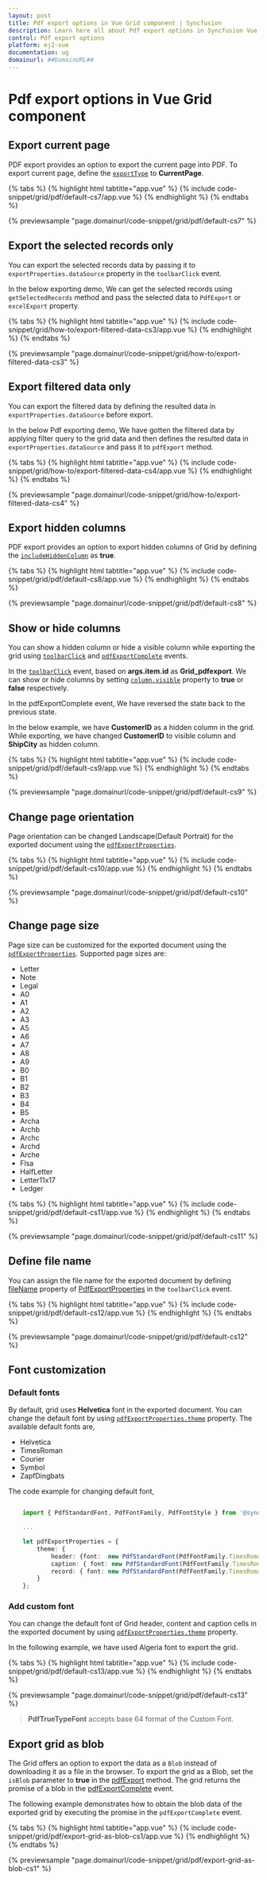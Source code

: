 ```yaml
---
layout: post
title: Pdf export options in Vue Grid component | Syncfusion
description: Learn here all about Pdf export options in Syncfusion Vue Grid component of Syncfusion Essential JS 2 and more.
control: Pdf export options 
platform: ej2-vue
documentation: ug
domainurl: ##DomainURL##
---
```


# Pdf export options in Vue Grid component

## Export current page

PDF export provides an option to export the current page into PDF. To export current page, define the [`exportType`](https://ej2.syncfusion.com/vue/documentation/api/grid/exportType) to **CurrentPage**.

{% tabs %}
{% highlight html tabtitle="app.vue" %}
{% include code-snippet/grid/pdf/default-cs7/app.vue %}
{% endhighlight %}
{% endtabs %}
        
{% previewsample "page.domainurl/code-snippet/grid/pdf/default-cs7" %}

## Export the selected records only

You can export the selected records data by passing it to `exportProperties.dataSource` property in the `toolbarClick` event.

In the below exporting demo, We can get the selected records using `getSelectedRecords` method and pass the selected data to `PdfExport` or `excelExport` property.

{% tabs %}
{% highlight html tabtitle="app.vue" %}
{% include code-snippet/grid/how-to/export-filtered-data-cs3/app.vue %}
{% endhighlight %}
{% endtabs %}
        
{% previewsample "page.domainurl/code-snippet/grid/how-to/export-filtered-data-cs3" %}

## Export filtered data only

You can export the filtered data by defining the resulted data in `exportProperties.dataSource` before export.

In the below Pdf exporting demo, We have gotten the filtered data by applying filter query to the grid data and then defines the resulted data in `exportProperties.dataSource` and pass it to `pdfExport` method.

{% tabs %}
{% highlight html tabtitle="app.vue" %}
{% include code-snippet/grid/how-to/export-filtered-data-cs4/app.vue %}
{% endhighlight %}
{% endtabs %}
        
{% previewsample "page.domainurl/code-snippet/grid/how-to/export-filtered-data-cs4" %}

## Export hidden columns

PDF export provides an option to export hidden columns of Grid by defining the [`includeHiddenColumn`](https://ej2.syncfusion.com/vue/documentation/api/grid/pdfExportProperties/#includehiddencolumn) as **true**.

{% tabs %}
{% highlight html tabtitle="app.vue" %}
{% include code-snippet/grid/pdf/default-cs8/app.vue %}
{% endhighlight %}
{% endtabs %}
        
{% previewsample "page.domainurl/code-snippet/grid/pdf/default-cs8" %}

## Show or hide columns

You can show a hidden column or hide a visible column while exporting the grid using [`toolbarClick`](https://ej2.syncfusion.com/vue/documentation/api/grid/#toolbarclick) and [`pdfExportComplete`](https://ej2.syncfusion.com/vue/documentation/api/grid/#pdfexportcomplete) events.

In the [`toolbarClick`](https://ej2.syncfusion.com/vue/documentation/api/grid/#toolbarclick) event, based on **args.item.id** as **Grid_pdfexport**. We can show or hide columns by setting [`column.visible`](https://ej2.syncfusion.com/vue/documentation/api/grid/column/#visible) property to **true** or **false** respectively.

In the pdfExportComplete event, We have reversed the state back to the previous state.

In the below example, we have **CustomerID** as a hidden column in the grid. While exporting, we have changed **CustomerID** to visible column and **ShipCity** as hidden column.

{% tabs %}
{% highlight html tabtitle="app.vue" %}
{% include code-snippet/grid/pdf/default-cs9/app.vue %}
{% endhighlight %}
{% endtabs %}
        
{% previewsample "page.domainurl/code-snippet/grid/pdf/default-cs9" %}

## Change page orientation

Page orientation can be changed Landscape(Default Portrait) for the exported document using the [`pdfExportProperties`](https://ej2.syncfusion.com/vue/documentation/api/grid/pdfExportProperties).

{% tabs %}
{% highlight html tabtitle="app.vue" %}
{% include code-snippet/grid/pdf/default-cs10/app.vue %}
{% endhighlight %}
{% endtabs %}
        
{% previewsample "page.domainurl/code-snippet/grid/pdf/default-cs10" %}

## Change page size

Page size can be customized for the exported document using the [`pdfExportProperties`](https://ej2.syncfusion.com/vue/documentation/api/grid/pdfExportProperties). Supported page sizes are:

* Letter
* Note
* Legal
* A0
* A1
* A2
* A3
* A5
* A6
* A7
* A8
* A9
* B0
* B1
* B2
* B3
* B4
* B5
* Archa
* Archb
* Archc
* Archd
* Arche
* Flsa
* HalfLetter
* Letter11x17
* Ledger

{% tabs %}
{% highlight html tabtitle="app.vue" %}
{% include code-snippet/grid/pdf/default-cs11/app.vue %}
{% endhighlight %}
{% endtabs %}
        
{% previewsample "page.domainurl/code-snippet/grid/pdf/default-cs11" %}

## Define file name

You can assign the file name for the exported document by defining [fileName](https://ej2.syncfusion.com/vue/documentation/api/grid/pdfExportProperties/#filename) property of [PdfExportProperties](https://ej2.syncfusion.com/vue/documentation/api/grid/pdfExportProperties/) in the `toolbarClick` event.

{% tabs %}
{% highlight html tabtitle="app.vue" %}
{% include code-snippet/grid/pdf/default-cs12/app.vue %}
{% endhighlight %}
{% endtabs %}
        
{% previewsample "page.domainurl/code-snippet/grid/pdf/default-cs12" %}

## Font customization

### Default fonts

By default, grid uses **Helvetica** font in the exported document. You can change the default font by using [`pdfExportProperties.theme`](https://ej2.syncfusion.com/vue/documentation/api/grid/pdfExportProperties/#theme) property. The available default fonts are,

* Helvetica
* TimesRoman
* Courier
* Symbol
* ZapfDingbats

The code example for changing default font,

```ts

    import { PdfStandardFont, PdfFontFamily, PdfFontStyle } from '@syncfusion/ej2-pdf-export';

    ...

    let pdfExportProperties = {
        theme: {
            header: {font:  new PdfStandardFont(PdfFontFamily.TimesRoman, 11, PdfFontStyle.Bold)},
            caption: { font: new PdfStandardFont(PdfFontFamily.TimesRoman, 9) },
            record: { font: new PdfStandardFont(PdfFontFamily.TimesRoman, 10) }
        }
    };

```

### Add custom font

You can change the default font of Grid header, content and caption cells in the exported document by using [`pdfExportProperties.theme`](https://ej2.syncfusion.com/vue/documentation/api/grid/pdfExportProperties/#theme) property.

In the following example, we have used Algeria font to export the grid.

{% tabs %}
{% highlight html tabtitle="app.vue" %}
{% include code-snippet/grid/pdf/default-cs13/app.vue %}
{% endhighlight %}
{% endtabs %}
        
{% previewsample "page.domainurl/code-snippet/grid/pdf/default-cs13" %}

> **PdfTrueTypeFont** accepts base 64 format of the Custom Font.

## Export grid as blob

The Grid offers an option to export the data as a `Blob` instead of downloading it as a file in the browser. To export the grid as a Blob, set the `isBlob` parameter to **true** in the [pdfExport](https://ej2.syncfusion.com/vue/documentation/api/grid/#pdfexport) method. The grid returns the promise of a blob in the [pdfExportComplete](https://ej2.syncfusion.com/vue/documentation/api/grid/#pdfexportcomplete) event.

The following example demonstrates how to obtain the blob data of the exported grid by executing the promise in the `pdfExportComplete` event.

{% tabs %}
{% highlight html tabtitle="app.vue" %}
{% include code-snippet/grid/pdf/export-grid-as-blob-cs1/app.vue %}
{% endhighlight %}
{% endtabs %}
        
{% previewsample "page.domainurl/code-snippet/grid/pdf/export-grid-as-blob-cs1" %}
